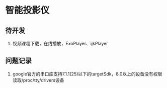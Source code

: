 # 智能投影仪

## 待开发
1. 视频课程下载，在线播放，ExoPlayer、ijkPlayer

## 问题记录

1. google官方的串口库支持7.1.1(25)以下的targetSdk，8.0以上的设备没有权限读取/proc/tty/drivers设备